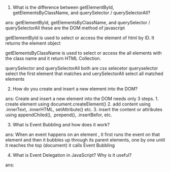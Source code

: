 1. What is the difference between getElementById, getElementsByClassName, and querySelector / querySelectorAll?

ans: getElementById, getElementsByClassName, and querySelector / querySelectorAll these are the DOM method of javascript

getElementById is used to select or access the element of html by ID. It returns the element object

getElementsByClassName is used to select or access the all elements with the class name and it return HTML Collection.

querySelector and querySelectorAll both are css selecetor queryselector select the first element that matches and uerySelectorAll select all matched elements


2. How do you create and insert a new element into the DOM?

ans: Create and insert a new element into the DOM needs only 3 steps. 
    1. create element using document.createElement()
    2. add content using .innerText, .innerHTML, setAttribute() etc. 
    3. insert the content or attributes using appendChiled(), .prepend(), .insertBefor, etc.


3. What is Event Bubbling and how does it work?

ans:   When an event happens on an element , it first runs the event on that element and then it bubbles up through its parent elements, one by one until it reaches the top (document) it calls Event Bubbling

4. What is Event Delegation in JavaScript? Why is it useful?

ans: 